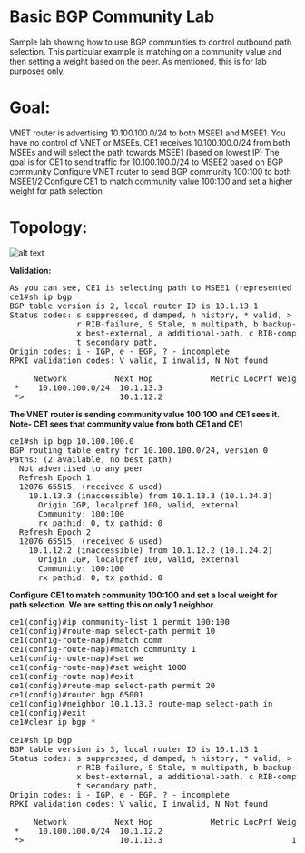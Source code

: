 # Basic BGP Community Lab
Sample lab showing how to use BGP communities to control outbound path selection. This particular example is matching on a community value and then setting a weight based on the peer. As mentioned, this is for lab purposes only. 

# Goal:
VNET router is advertising 10.100.100.0/24 to both MSEE1 and MSEE1. You have no control of VNET or MSEEs.
CE1 receives 10.100.100.0/24 from both MSEEs and will select the path towards MSEE1 (based on lowest IP)
The goal is for CE1 to send traffic for 10.100.100.0/24 to MSEE2 based on BGP community
Configure VNET router to send BGP community 100:100 to both MSEE1/2
Configure CE1 to match community value 100:100 and set a higher weight for path selection

# Topology:
![alt text](https://github.com/jwrightazure/lab/blob/master/AZVPNGW-deny-branch-to-branch/s2s-branch-deny-topo.PNG)

**Validation:**
<pre lang="...">
As you can see, CE1 is selecting path to MSEE1 (represented by >)
ce1#sh ip bgp
BGP table version is 2, local router ID is 10.1.13.1
Status codes: s suppressed, d damped, h history, * valid, > best, i - internal, 
              r RIB-failure, S Stale, m multipath, b backup-path, f RT-Filter, 
              x best-external, a additional-path, c RIB-compressed, 
              t secondary path, 
Origin codes: i - IGP, e - EGP, ? - incomplete
RPKI validation codes: V valid, I invalid, N Not found

     Network          Next Hop            Metric LocPrf Weight Path
 *    10.100.100.0/24  10.1.13.3                              0 12076 65515 i
 *>                    10.1.12.2                              0 12076 65515 i
</pre>

**The VNET router is sending community value 100:100 and CE1 sees it. Note- CE1 sees that community value from both CE1 and CE1**
<pre lang="...">
ce1#sh ip bgp 10.100.100.0
BGP routing table entry for 10.100.100.0/24, version 0
Paths: (2 available, no best path)
  Not advertised to any peer
  Refresh Epoch 1
  12076 65515, (received & used)
    10.1.13.3 (inaccessible) from 10.1.13.3 (10.1.34.3)
      Origin IGP, localpref 100, valid, external
      Community: 100:100
      rx pathid: 0, tx pathid: 0
  Refresh Epoch 2
  12076 65515, (received & used)
    10.1.12.2 (inaccessible) from 10.1.12.2 (10.1.24.2)
      Origin IGP, localpref 100, valid, external
      Community: 100:100
      rx pathid: 0, tx pathid: 0
</pre>

**Configure CE1 to match community 100:100 and set a local weight for path selection. We are setting this on only 1 neighbor.**
<pre lang="...">
ce1(config)#ip community-list 1 permit 100:100
ce1(config)#route-map select-path permit 10
ce1(config-route-map)#match comm
ce1(config-route-map)#match community 1
ce1(config-route-map)#set we
ce1(config-route-map)#set weight 1000
ce1(config-route-map)#exit
ce1(config)#route-map select-path permit 20
ce1(config)#router bgp 65001
ce1(config)#neighbor 10.1.13.3 route-map select-path in
ce1(config)#exit
ce1#clear ip bgp *

ce1#sh ip bgp
BGP table version is 3, local router ID is 10.1.13.1
Status codes: s suppressed, d damped, h history, * valid, > best, i - internal, 
              r RIB-failure, S Stale, m multipath, b backup-path, f RT-Filter, 
              x best-external, a additional-path, c RIB-compressed, 
              t secondary path, 
Origin codes: i - IGP, e - EGP, ? - incomplete
RPKI validation codes: V valid, I invalid, N Not found

     Network          Next Hop            Metric LocPrf Weight Path
 *    10.100.100.0/24  10.1.12.2                              0 12076 65515 i
 *>                    10.1.13.3                           1000 12076 65515 i
 
 </pre>
